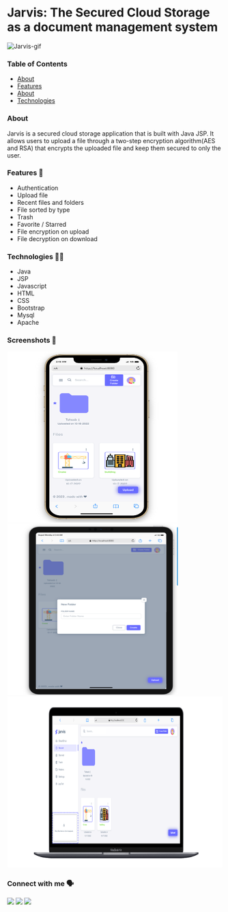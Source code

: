 # Jarvis: The Secured Cloud Storage as a document management system

 ![Jarvis-gif](src/main/webapp/front_asset/img/jarvis.gif)

### Table of Contents
- [About](#about)
- [Features](#features)
- [About](#about)
- [Technologies](#technologies)

### About

Jarvis is a secured cloud storage application that is built with Java JSP. It allows users to upload a file through a two-step encryption algorithm(AES and RSA) that encrypts the uploaded file and keep them secured to only the user.

###  Features 🔎

* Authentication
* Upload file
* Recent files and folders
* File sorted by type
* Trash
* Favorite / Starred
* File encryption on upload
* File decryption on download

### Technologies 👨‍💻

* Java
* JSP
* Javascript
* HTML
* CSS
* Bootstrap
* Mysql
* Apache

### Screenshots 📱

<img src="src/main/webapp/front_asset/img/mobile-view.png" alt="Jarvis-mobile-gif"  width="400" height="400">
<img src="src/main/webapp/front_asset/img/tab-view.png" alt="Jarvis-tab-gif"  width="400" height="400">
<img src="src/main/webapp/front_asset/img/mac-view.png" alt="Jarvis-mac-gif"  width="800" height="400">

### Connect with me 🗣️
<a href="https://twitter.com/oyekolatoheeb"><img src="https://img.shields.io/badge/Twitter-1DA1F2?style=for-the-badge&logo=twitter&logoColor=white"/></a>
<a href="https://www.linkedin.com/in/toheeb-oyekola-937b59201/"><img src="https://img.shields.io/badge/LinkedIn-0077B5?style=for-the-badge&logo=linkedin&logoColor=white"/></a>
<a href="https://toheeb19.hashnode.dev/"><img src="https://img.shields.io/badge/Hashnode-2962FF?style=for-the-badge&logo=hashnode&logoColor=white"/></a>